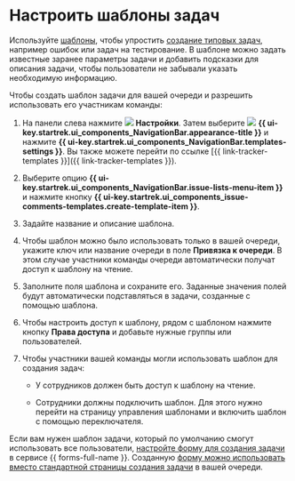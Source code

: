 # Настроить шаблоны задач

Используйте [шаблоны](user/ticket-template.md), чтобы упростить [создание типовых задач](user/create-ticket.md#avto-template), например ошибок или задач на тестирование. В шаблоне можно задать известные заранее параметры задачи и добавить подсказки для описания задачи, чтобы пользователи не забывали указать необходимую информацию.

Чтобы создать шаблон задачи для вашей очереди и разрешить использовать его участникам команды:

1. На панели слева нажмите ![](../_assets/tracker/svg/settings.svg) **Настройки**. Затем выберите ![](../_assets/tracker/svg/interface.svg)&nbsp;**{{ ui-key.startrek.ui_components_NavigationBar.appearance-title }}** и нажмите **{{ ui-key.startrek.ui_components_NavigationBar.templates-settings }}**. Вы также можете перейти по ссылке [{{ link-tracker-templates }}]({{ link-tracker-templates }}).

1. Выберите опцию **{{ ui-key.startrek.ui_components_NavigationBar.issue-lists-menu-item }}** и нажмите кнопку **{{ ui-key.startrek.ui_components_issue-comments-templates.create-template-item }}**.

1. Задайте название и описание шаблона.

1. Чтобы шаблон можно было использовать только в вашей очереди, укажите ключ или название очереди в поле **Привязка к очереди**. В этом случае участники команды очереди автоматически получат доступ к шаблону на чтение.

1. Заполните поля шаблона и сохраните его. Заданные значения полей будут автоматически подставляться в задачи, созданные с помощью шаблона.

1. Чтобы настроить доступ к шаблону, рядом с шаблоном нажмите кнопку **Права доступа** и добавьте нужные группы или пользователей.

1. Чтобы участники вашей команды могли использовать шаблон для создания задач:

    - У сотрудников должен быть доступ к шаблону на чтение.

    - Сотрудники должны подключить шаблон. Для этого нужно перейти на страницу управления шаблонами и включить шаблон с помощью переключателя.

Если вам нужен шаблон задачи, который по умолчанию смогут использовать все пользователи, [настройте форму для создания задачи](manager/forms-integration.md) в сервисе {{ forms-full-name }}. Созданную [форму можно использовать вместо стандартной страницы создания задачи](manager/attach-form.md) в вашей очереди.

